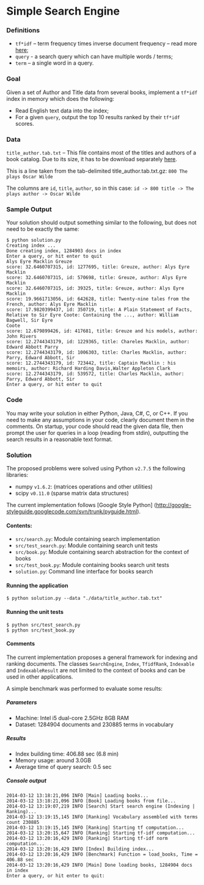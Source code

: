 # Simple Search Engine

### Definitions- `tf*idf` – term frequency times inverse document frequency – read more [here](http://en.wikipedia.org/wiki/Tf%E2%80%93idf);- `query` - a search query which can have multiple words / terms;- `term` – a single word in a query.### GoalGiven a set of Author and Title data from several books, implement a `tf*idf` index in memory which does the following:
- Read English text data into the index;- For a given `query`, output the top 10 results ranked by their `tf*idf` scores.### Data`title_author.tab.txt` – This file contains most of the titles and authors of a book catalog. Due to its size, it has to be download separately [here](https://www.dropbox.com/s/kxo1c5yoqzcxtly/title_author.tab.txt.zip).This is a line taken from the tab-delimited title_author.tab.txt.gz: `800 The plays Oscar Wilde`

The columns are `id`, `title`, `author`, so in this case:
`id -> 800 title -> The plays author -> Oscar Wilde`

### Sample OutputYour solution should output something similar to the following, but does not need to be exactly the same:

```$ python solution.pyCreating index ...Done creating index, 1284903 docs in indexEnter a query, or hit enter to quitAlys Eyre Macklin Greuzescore: 32.6460707315, id: 1277695, title: Greuze, author: Alys Eyre Macklin
score: 32.6460707315, id: 570698, title: Greuze, author: Alys Eyre Macklin
score: 32.6460707315, id: 39325, title: Greuze, author: Alys Eyre Macklin
score: 19.9661713056, id: 642628, title: Twenty-nine tales from the French, author: Alys Eyre Macklinscore: 17.9820399437, id: 350719, title: A Plain Statement of Facts, Relative to Sir Eyre Coote: Containing the ..., author: William Bagwell, Sir EyreCootescore: 12.679899426, id: 417681, title: Greuze and his models, author: John Riversscore: 12.2744343179, id: 1229365, title: Chareles Macklin, author: Edward Abbott Parryscore: 12.2744343179, id: 1006303, title: Charles Macklin, author: Parry, Edward Abbott, Sir
score: 12.2744343179, id: 723442, title: Captain Macklin : his memoirs, author: Richard Harding Davis,Walter Appleton Clarkscore: 12.2744343179, id: 539572, title: Charles Macklin, author: Parry, Edward Abbott, Sir
Enter a query, or hit enter to quit
```

### CodeYou may write your solution in either Python, Java, C#, C, or C++. If you need to make any assumptions in your code, clearly document them in the comments. On startup, your code should read the given data file, then prompt the user for queries in a loop (reading from stdin), outputting the search results in a reasonable text format.

### Solution

The proposed problems were solved using Python `v2.7.5` the following libraries:

- numpy `v1.6.2`: (matrices operations and other utilities)
- scipy `v0.11.0` (sparse matrix data structures)

The current implementation follows [Google Style Python]
(http://google-styleguide.googlecode.com/svn/trunk/pyguide.html).

#### Contents:
 - `src/search.py`: Module containing search implementation
 - `src/test_search.py`: Module containing search unit tests
 - `src/book.py`: Module containing search abstraction for the context of books
 - `src/test_book.py`: Module containing books search unit tests
 - `solution.py`: Command line interface for books search

#### Running the application
    $ python solution.py --data "./data/title_author.tab.txt"

#### Running the unit tests
    $ python src/test_search.py
    $ python src/test_book.py

#### Comments
The current implementation proposes a general framework for indexing and ranking documents. The classes `SearchEngine`, `Index`, `TfidfRank`, `Indexable` and `IndexableResult` are not limited to the context of books and can be used in other applications.

A simple benchmark was performed to evaluate some results:

##### Parameters
- Machine: Intel i5 dual-core 2.5GHz 8GB RAM
- Dataset: 1284904 documents and 230885 terms in vocabulary

##### Results
- Index building time: 406.88 sec (6.8 min)
- Memory usage: around 3.0GB
- Average time of query search: 0.5 sec

##### Console output
```
2014-03-12 13:18:21,096 INFO [Main] Loading books...
2014-03-12 13:18:21,096 INFO [Book] Loading books from file...
2014-03-12 13:19:07,219 INFO [Search] Start search engine (Indexing | Ranking)...
2014-03-12 13:19:15,145 INFO [Ranking] Vocabulary assembled with terms count 230885
2014-03-12 13:19:15,145 INFO [Ranking] Starting tf computation...
2014-03-12 13:20:15,647 INFO [Ranking] Starting tf-idf computation...
2014-03-12 13:20:16,429 INFO [Ranking] Starting tf-idf norm computation...
2014-03-12 13:20:16,429 INFO [Index] Building index...
2014-03-12 13:20:16,429 INFO [Benchmark] Function = load_books, Time = 406.88 sec
2014-03-12 13:20:16,429 INFO [Main] Done loading books, 1284904 docs in index
Enter a query, or hit enter to quit:
```